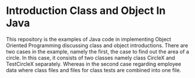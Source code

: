 # Introduction Class and Object In Java
This repository is the examples of Java code in implementing Object Oriented Programming discussing class and object introductions. There are two cases in the example, namely the first, the case to find out the area of ​​a circle. In this case, it consists of two classes namely class CircleX and TestCircleX separately. Whereas in the second case regarding employee data where class files and files for class tests are combined into one file.

